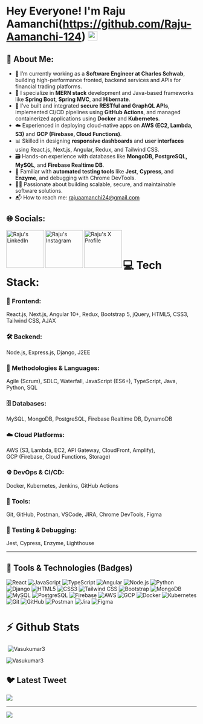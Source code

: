 # Hey Everyone! I'm Raju Aamanchi(https://github.com/Raju-Aamanchi-124) <img src="https://github.com/himanshusharma89/himanshusharma89/blob/master/Hi.gif" width="25px">


## 💫 About Me:

* 💼 I’m currently working as a **Software Engineer at Charles Schwab**, building high-performance fronted, backend services and APIs for financial trading platforms.
* 🧠 I specialize in **MERN stack** development and Java-based frameworks like **Spring Boot**, **Spring MVC**, and **Hibernate**.
* 🔧 I’ve built and integrated **secure RESTful and GraphQL APIs**, implemented CI/CD pipelines using **GitHub Actions**, and managed containerized applications using **Docker** and **Kubernetes**.
* ☁️ Experienced in deploying cloud-native apps on **AWS (EC2, Lambda, S3)** and **GCP (Firebase, Cloud Functions)**.
* 📊 Skilled in designing **responsive dashboards** and **user interfaces** using React.js, Next.js, Angular, Redux, and Tailwind CSS.
* 🗃️ Hands-on experience with databases like **MongoDB, PostgreSQL, MySQL**, and **Firebase Realtime DB**.
* 🧪 Familiar with **automated testing tools** like **Jest**, **Cypress**, and **Enzyme**, and debugging with Chrome DevTools.
* 👨‍💻 Passionate about building scalable, secure, and maintainable software solutions.
* 📬 How to reach me: [rajuaamanchi24@gmail.com](mailto:rajuaamanchi24@gmail.com)

## 🌐 Socials:

<a href="https://www.linkedin.com/in/raju-a-25a54abb/">
  <img align="left" alt="Raju's LinkedIn" width="100px" src="https://img.shields.io/badge/LinkedIn-0A66C2?style=for-the-badge&logo=Linkedin&logoColor=white"/>
</a>

<a href="https://www.instagram.com/raju_aamanchi/)/"><img align="left" alt="Raju's Instagram" width="100px" src="https://img.shields.io/badge/Instagram-%23E4405F.svg?logo=Instagram&logoColor=white"/>

<a href="https://x.com/Rajuaamanchi">
  <img align="left" alt="Raju's X Profile" width="100px" src="https://img.shields.io/badge/X-000000?style=for-the-badge&logo=x&logoColor=white"/>
</a>

<br><br>




# 💻 Tech Stack:

### 🎨 Frontend:
React.js, Next.js, Angular 10+, Redux, Bootstrap 5, jQuery, HTML5, CSS3, Tailwind CSS, AJAX

### 🛠️ Backend:
Node.js, Express.js, Django, J2EE

### 🧠 Methodologies & Languages:
Agile (Scrum), SDLC, Waterfall, JavaScript (ES6+), TypeScript, Java, Python, SQL

### 🗄️ Databases:
 MySQL, MongoDB, PostgreSQL, Firebase Realtime DB, DynamoDB

### ☁️ Cloud Platforms:
AWS (S3, Lambda, EC2, API Gateway, CloudFront, Amplify),  
GCP (Firebase, Cloud Functions, Storage)

### ⚙️ DevOps & CI/CD:
Docker, Kubernetes, Jenkins, GitHub Actions

### 🧰 Tools:
Git, GitHub, Postman, VSCode, JIRA, Chrome DevTools, Figma

### 🧪 Testing & Debugging:
Jest, Cypress, Enzyme, Lighthouse

---

## 🚀 Tools & Technologies (Badges)

![React](https://img.shields.io/badge/react-%2320232a.svg?style=plastic&logo=react&logoColor=%2361DAFB)
![JavaScript](https://img.shields.io/badge/javascript-%23323330.svg?style=plastic&logo=javascript&logoColor=%23F7DF1E)
![TypeScript](https://img.shields.io/badge/typescript-%23007ACC.svg?style=plastic&logo=typescript&logoColor=white)
![Angular](https://img.shields.io/badge/angular-%23DD0031.svg?style=plastic&logo=angular&logoColor=white)
![Node.js](https://img.shields.io/badge/node.js-339933?style=plastic&logo=nodedotjs&logoColor=white)
![Python](https://img.shields.io/badge/python-3670A0?style=plastic&logo=python&logoColor=ffdd54)
![Django](https://img.shields.io/badge/django-%23092E20.svg?style=plastic&logo=django&logoColor=white)
![HTML5](https://img.shields.io/badge/html5-%23E34F26.svg?style=plastic&logo=html5&logoColor=white)
![CSS3](https://img.shields.io/badge/css3-%231572B6.svg?style=plastic&logo=css3&logoColor=white)
![Tailwind CSS](https://img.shields.io/badge/tailwindcss-%2338B2AC.svg?style=plastic&logo=tailwind-css&logoColor=white)
![Bootstrap](https://img.shields.io/badge/bootstrap-%23563D7C.svg?style=plastic&logo=bootstrap&logoColor=white)
![MongoDB](https://img.shields.io/badge/mongodb-%2347A248.svg?style=plastic&logo=mongodb&logoColor=white)
![MySQL](https://img.shields.io/badge/mysql-%2300f.svg?style=plastic&logo=mysql&logoColor=white)
![PostgreSQL](https://img.shields.io/badge/postgresql-%23316192.svg?style=plastic&logo=postgresql&logoColor=white)
![Firebase](https://img.shields.io/badge/firebase-%23039BE5.svg?style=plastic&logo=firebase)
![AWS](https://img.shields.io/badge/AWS-%23FF9900.svg?style=plastic&logo=amazon-aws&logoColor=white)
![GCP](https://img.shields.io/badge/google%20cloud-%234285F4.svg?style=plastic&logo=google-cloud&logoColor=white)
![Docker](https://img.shields.io/badge/docker-%230db7ed.svg?style=plastic&logo=docker&logoColor=white)
![Kubernetes](https://img.shields.io/badge/kubernetes-%23326ce5.svg?style=plastic&logo=kubernetes&logoColor=white)
![Git](https://img.shields.io/badge/git-%23F05033.svg?style=plastic&logo=git&logoColor=white)
![GitHub](https://img.shields.io/badge/github-%23121011.svg?style=plastic&logo=github&logoColor=white)
![Postman](https://img.shields.io/badge/postman-%23FF6C37.svg?style=plastic&logo=postman&logoColor=white)
![Jira](https://img.shields.io/badge/jira-%230A0FFF.svg?style=plastic&logo=jira&logoColor=white)
![Figma](https://img.shields.io/badge/figma-%23F24E1E.svg?style=plastic&logo=figma&logoColor=white)


# ⚡ Github Stats
<p>&nbsp;<img align="center" src="https://github-readme-stats.vercel.app/api?username=Vasukumar3&show_icons=true&locale=en" alt="Vasukumar3" /></p>

<p><img align="center" src="https://github-readme-streak-stats.herokuapp.com/?user=Vasukumar3&" alt="Vasukumar3" /></p>


## 🐦 Latest Tweet
[![](https://gtce.itsvg.in/api?username=https://twitter.com/Vasu_kumar3)](https://github.com/VishwaGauravIn/github-twitter-card-embed)

---
[![](https://visitcount.itsvg.in/api?id=@Vasukumar3&icon=0&color=0)](https://visitcount.itsvg.in)


